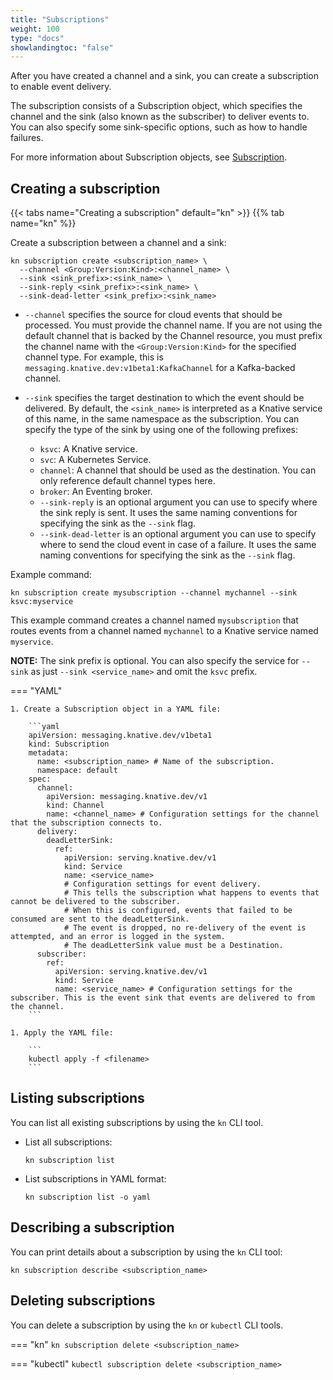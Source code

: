 ```yaml
---
title: "Subscriptions"
weight: 100
type: "docs"
showlandingtoc: "false"
---
```


After you have created a channel and a sink, you can create a subscription to enable event delivery.

The subscription consists of a Subscription object, which specifies the channel and the sink (also
known as the subscriber) to deliver events to. You can also specify some sink-specific options, such
as how to handle failures.

For more information about Subscription objects, see
[Subscription](https://knative.dev/docs/reference/api/eventing/#messaging.knative.dev/v1.Subscription).

## Creating a subscription

{{< tabs name="Creating a subscription" default="kn" >}}
{{% tab name="kn" %}}

Create a subscription between a channel and a sink:

```
kn subscription create <subscription_name> \
  --channel <Group:Version:Kind>:<channel_name> \
  --sink <sink_prefix>:<sink_name> \
  --sink-reply <sink_prefix>:<sink_name> \
  --sink-dead-letter <sink_prefix>:<sink_name>
```


- `--channel` specifies the source for cloud events that should be processed.
You must provide the channel name. If you are not using the default channel that is backed by the
Channel resource, you must prefix the channel name with the `<Group:Version:Kind>` for the specified
channel type.
For example, this is `messaging.knative.dev:v1beta1:KafkaChannel` for a Kafka-backed channel.

- `--sink` specifies the target destination to which the event should be delivered.
By default, the `<sink_name>` is interpreted as a Knative service of this name, in the same
namespace as the subscription.
You can specify the type of the sink by using one of the following prefixes:

    - `ksvc`: A Knative service.
    - `svc`: A Kubernetes Service.
    - `channel`: A channel that should be used as the destination. You can only reference default
    channel types here.
    - `broker`: An Eventing broker.
    - `--sink-reply` is an optional argument you can use to specify where the sink reply is sent.
    It uses the same naming conventions for specifying the sink as the `--sink` flag.
    - `--sink-dead-letter` is an optional argument you can use to specify where to send the cloud
    event in case of a failure. It uses the same naming conventions for specifying the sink as the
    `--sink` flag.

Example command:
```
kn subscription create mysubscription --channel mychannel --sink ksvc:myservice
```

This example command creates a channel named `mysubscription` that routes events from a channel
named `mychannel` to a Knative service named `myservice`.

**NOTE:** The sink prefix is optional. You can also specify the service for `--sink` as just
`--sink <service_name>` and omit the `ksvc` prefix.

=== "YAML"

    1. Create a Subscription object in a YAML file:

        ```yaml
        apiVersion: messaging.knative.dev/v1beta1
        kind: Subscription
        metadata:
          name: <subscription_name> # Name of the subscription.
          namespace: default
        spec:
          channel:
            apiVersion: messaging.knative.dev/v1
            kind: Channel
            name: <channel_name> # Configuration settings for the channel that the subscription connects to.
          delivery:
            deadLetterSink:
              ref:
                apiVersion: serving.knative.dev/v1
                kind: Service
                name: <service_name>
                # Configuration settings for event delivery.
                # This tells the subscription what happens to events that cannot be delivered to the subscriber.
                # When this is configured, events that failed to be consumed are sent to the deadLetterSink.
                # The event is dropped, no re-delivery of the event is attempted, and an error is logged in the system.
                # The deadLetterSink value must be a Destination.
          subscriber:
            ref:
              apiVersion: serving.knative.dev/v1
              kind: Service
              name: <service_name> # Configuration settings for the subscriber. This is the event sink that events are delivered to from the channel.
        ```

    1. Apply the YAML file:

        ```
        kubectl apply -f <filename>
        ```


## Listing subscriptions

You can list all existing subscriptions by using the `kn` CLI tool.

- List all subscriptions:

    ```
    kn subscription list
    ```
- List subscriptions in YAML format:

    ```
    kn subscription list -o yaml
    ```

## Describing a subscription

You can print details about a subscription by using the `kn` CLI tool:

```
kn subscription describe <subscription_name>
```
<!--TODO: Add an example command and output-->
<!--TODO: Add details for kn subscription update - existing generated docs weren't clear enough, need better explained examples-->

## Deleting subscriptions

You can delete a subscription by using the `kn` or `kubectl` CLI tools.

=== "kn"
    ```
    kn subscription delete <subscription_name>
    ```


=== "kubectl"
    ```
    kubectl subscription delete <subscription_name>
    ```

<!-- Insert ## Next steps with a link to a new topic on creating channel implementations. -->
